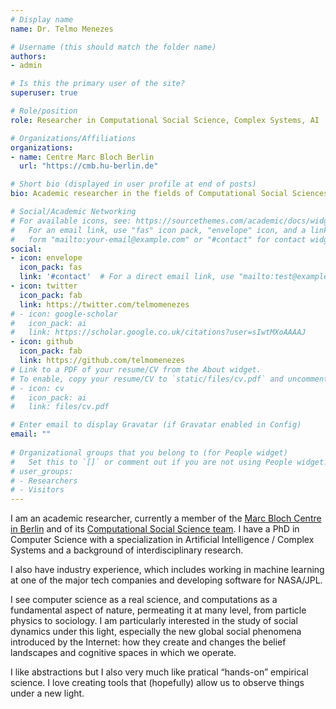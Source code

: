 ```yaml
---
# Display name
name: Dr. Telmo Menezes

# Username (this should match the folder name)
authors:
- admin

# Is this the primary user of the site?
superuser: true

# Role/position
role: Researcher in Computational Social Science, Complex Systems, AI 

# Organizations/Affiliations
organizations:
- name: Centre Marc Bloch Berlin
  url: "https://cmb.hu-berlin.de"

# Short bio (displayed in user profile at end of posts)
bio: Academic researcher in the fields of Computational Social Sciences, Artificial Intelligence and Complex Systems, working at the Marc Bloch Centre in Berlin. I have a PhD in Computer Science with a specialization in Artificial Intelligence and a background of interdisciplinary research.

# Social/Academic Networking
# For available icons, see: https://sourcethemes.com/academic/docs/widgets/#icons
#   For an email link, use "fas" icon pack, "envelope" icon, and a link in the
#   form "mailto:your-email@example.com" or "#contact" for contact widget.
social:
- icon: envelope
  icon_pack: fas
  link: '#contact'  # For a direct email link, use "mailto:test@example.org".
- icon: twitter
  icon_pack: fab
  link: https://twitter.com/telmomenezes
# - icon: google-scholar
#   icon_pack: ai
#   link: https://scholar.google.co.uk/citations?user=sIwtMXoAAAAJ
- icon: github
  icon_pack: fab
  link: https://github.com/telmomenezes
# Link to a PDF of your resume/CV from the About widget.
# To enable, copy your resume/CV to `static/files/cv.pdf` and uncomment the lines below.  
# - icon: cv
#   icon_pack: ai
#   link: files/cv.pdf

# Enter email to display Gravatar (if Gravatar enabled in Config)
email: ""
  
# Organizational groups that you belong to (for People widget)
#   Set this to `[]` or comment out if you are not using People widget.  
# user_groups:
# - Researchers
# - Visitors
---
```


I am an academic researcher, currently a member of the [Marc Bloch Centre in Berlin](https://cmb.hu-berlin.de/en/) and of its [Computational Social Science team](https://cmb.huma-num.fr/). I have a PhD in Computer Science with a specialization in Artificial Intelligence / Complex Systems and a background of interdisciplinary research.

I also have industry experience, which includes working in machine learning at one of the major tech companies and developing software for NASA/JPL.

I see computer science as a real science, and computations as a fundamental aspect of nature, permeating it at many level, from particle physics to sociology. I am particularly interested in the study of social dynamics under this light, especially the new global social phenomena introduced by the Internet: how they create and changes the belief landscapes and cognitive spaces in which we operate.

I like abstractions but I also very much like pratical “hands-on” empirical science. I love creating tools that (hopefully) allow us to observe things under a new light.
